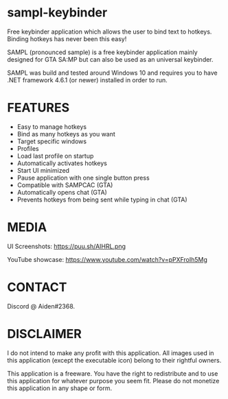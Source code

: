 # sampl-keybinder
Free keybinder application which allows the user to bind text to hotkeys. Binding hotkeys has never been this easy!

SAMPL (pronounced sample) is a free keybinder application mainly designed for GTA SA:MP but can also be used as an universal keybinder.

SAMPL was build and tested around Windows 10 and requires you to have .NET framework 4.6.1 (or newer) installed in order to run.

# FEATURES

* Easy to manage hotkeys
* Bind as many hotkeys as you want
* Target specific windows
* Profiles
* Load last profile on startup
* Automatically activates hotkeys
* Start UI minimized
* Pause application with one single button press
* Compatible with SAMPCAC (GTA)
* Automatically opens chat (GTA)
* Prevents hotkeys from being sent while typing in chat (GTA)

# MEDIA

UI Screenshots: https://puu.sh/AIHRL.png

YouTube showcase: https://www.youtube.com/watch?v=pPXFroIh5Mg

# CONTACT

Discord @ Aiden#2368.

# DISCLAIMER

I do not intend to make any profit with this application. All images used in this application (except the executable icon) belong to their rightful owners.

This application is a freeware. You have the right to redistribute and to use this application for whatever purpose you seem fit. Please do not monetize this application in any shape or form. 
